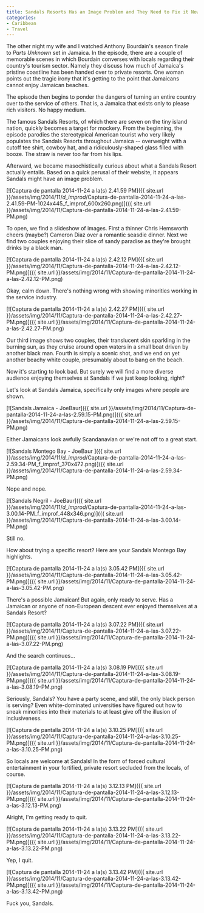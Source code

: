 ```yaml
---
title: Sandals Resorts Has an Image Problem and They Need to Fix it Now
categories:
- Caribbean
- Travel
---
```


The other night my wife and I watched Anthony Bourdain's season finale to _Parts Unknown_ set in Jamaica. In the episode, there are a couple of memorable scenes in which Bourdain converses with locals regarding their country's tourism sector. Namely they discuss how much of Jamaica's pristine coastline has been handed over to private resorts. One woman points out the tragic irony that it's getting to the point that Jamaicans cannot enjoy Jamaican beaches.<!-- more -->

The episode then begins to ponder the dangers of turning an entire country over to the service of others. That is, a Jamaica that exists only to please rich visitors. No happy medium.

The famous Sandals Resorts, of which there are seven on the tiny island nation, quickly becomes a target for mockery. From the beginning, the episode parodies the stereotypical American tourist who very likely populates the Sandals Resorts throughout Jamaica -- overweight with a cutoff tee shirt, cowboy hat, and a ridiculously-shaped glass filled with booze. The straw is never too far from his lips.

Afterward, we became masochistically curious about what a Sandals Resort actually entails. Based on a quick perusal of their website, it appears Sandals might have an image problem.

[![Captura de pantalla 2014-11-24 a la(s) 2.41.59 PM]({{ site.url }}/assets/img/2014/11/_d_improd_/Captura-de-pantalla-2014-11-24-a-las-2.41.59-PM-1024x445_f_improf_600x260.png)]({{ site.url }}/assets/img/2014/11/Captura-de-pantalla-2014-11-24-a-las-2.41.59-PM.png)

To open, we find a slideshow of images. First a thinner Chris Hemsworth cheers (maybe?) Cameron Diaz over a romantic seasdie dinner. Next we find two couples enjoying their slice of sandy paradise as they're brought drinks by a black man.

[![Captura de pantalla 2014-11-24 a la(s) 2.42.12 PM]({{ site.url }}/assets/img/2014/11/Captura-de-pantalla-2014-11-24-a-las-2.42.12-PM.png)]({{ site.url }}/assets/img/2014/11/Captura-de-pantalla-2014-11-24-a-las-2.42.12-PM.png)

Okay, calm down. There's nothing wrong with showing minorities working in the service industry.

[![Captura de pantalla 2014-11-24 a la(s) 2.42.27 PM]({{ site.url }}/assets/img/2014/11/Captura-de-pantalla-2014-11-24-a-las-2.42.27-PM.png)]({{ site.url }}/assets/img/2014/11/Captura-de-pantalla-2014-11-24-a-las-2.42.27-PM.png)

Our third image shows two couples, their translucent skin sparkling in the burning sun, as they cruise around open waters in a small boat driven by another black man. Fourth is simply a scenic shot, and we end on yet another beachy white couple, presumably about to bang on the beach.

Now it's starting to look bad. But surely we will find a more diverse audience enjoying themselves at Sandals if we just keep looking, right?

Let's look at Sandals Jamaica, specifically only images where people are shown.

[![Sandals Jamaica - JoeBaur]({{ site.url }}/assets/img/2014/11/Captura-de-pantalla-2014-11-24-a-las-2.59.15-PM.png)]({{ site.url }}/assets/img/2014/11/Captura-de-pantalla-2014-11-24-a-las-2.59.15-PM.png)

Either Jamaicans look awfully Scandanavian or we're not off to a great start.

[![Sandals Montego Bay - JoeBaur ]({{ site.url }}/assets/img/2014/11/_d_improd_/Captura-de-pantalla-2014-11-24-a-las-2.59.34-PM_f_improf_370x472.png)]({{ site.url }}/assets/img/2014/11/Captura-de-pantalla-2014-11-24-a-las-2.59.34-PM.png)

Nope and nope.

[![Sandals Negril - JoeBaur]({{ site.url }}/assets/img/2014/11/_d_improd_/Captura-de-pantalla-2014-11-24-a-las-3.00.14-PM_f_improf_448x346.png)]({{ site.url }}/assets/img/2014/11/Captura-de-pantalla-2014-11-24-a-las-3.00.14-PM.png)

Still no.

How about trying a specific resort? Here are your Sandals Montego Bay highlights.

[![Captura de pantalla 2014-11-24 a la(s) 3.05.42 PM]({{ site.url }}/assets/img/2014/11/Captura-de-pantalla-2014-11-24-a-las-3.05.42-PM.png)]({{ site.url }}/assets/img/2014/11/Captura-de-pantalla-2014-11-24-a-las-3.05.42-PM.png)

There's a possible Jamaican! But again, only ready to serve. Has a Jamaican or anyone of non-European descent ever enjoyed themselves at a Sandals Resort?

[![Captura de pantalla 2014-11-24 a la(s) 3.07.22 PM]({{ site.url }}/assets/img/2014/11/Captura-de-pantalla-2014-11-24-a-las-3.07.22-PM.png)]({{ site.url }}/assets/img/2014/11/Captura-de-pantalla-2014-11-24-a-las-3.07.22-PM.png)

And the search continues...

[![Captura de pantalla 2014-11-24 a la(s) 3.08.19 PM]({{ site.url }}/assets/img/2014/11/Captura-de-pantalla-2014-11-24-a-las-3.08.19-PM.png)]({{ site.url }}/assets/img/2014/11/Captura-de-pantalla-2014-11-24-a-las-3.08.19-PM.png)

Seriously, Sandals? You have a party scene, and still, the only black person is serving? Even white-dominated universities have figured out how to sneak minorities into their materials to at least give off the illusion of inclusiveness.

[![Captura de pantalla 2014-11-24 a la(s) 3.10.25 PM]({{ site.url }}/assets/img/2014/11/Captura-de-pantalla-2014-11-24-a-las-3.10.25-PM.png)]({{ site.url }}/assets/img/2014/11/Captura-de-pantalla-2014-11-24-a-las-3.10.25-PM.png)

So locals are welcome at Sandals! In the form of forced cultural entertainment in your fortified, private resort secluded from the locals, of course.

[![Captura de pantalla 2014-11-24 a la(s) 3.12.13 PM]({{ site.url }}/assets/img/2014/11/Captura-de-pantalla-2014-11-24-a-las-3.12.13-PM.png)]({{ site.url }}/assets/img/2014/11/Captura-de-pantalla-2014-11-24-a-las-3.12.13-PM.png)

Alright, I'm getting ready to quit.

[![Captura de pantalla 2014-11-24 a la(s) 3.13.22 PM]({{ site.url }}/assets/img/2014/11/Captura-de-pantalla-2014-11-24-a-las-3.13.22-PM.png)]({{ site.url }}/assets/img/2014/11/Captura-de-pantalla-2014-11-24-a-las-3.13.22-PM.png)

Yep, I quit.

[![Captura de pantalla 2014-11-24 a la(s) 3.13.42 PM]({{ site.url }}/assets/img/2014/11/Captura-de-pantalla-2014-11-24-a-las-3.13.42-PM.png)]({{ site.url }}/assets/img/2014/11/Captura-de-pantalla-2014-11-24-a-las-3.13.42-PM.png)

Fuck you, Sandals.

